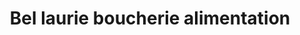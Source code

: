 ---
title: "Bel laurie boucherie alimentation"
url: /jaligny-sur-besbre/bel-laurie-boucherie-alimentation/
shop: boucherie
---